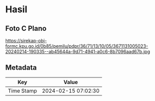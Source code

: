 # Hasil

## Foto C Plano

https://sirekap-obj-formc.kpu.go.id/0b85/pemilu/pdpr/36/71/13/10/05/3671131005023-20240214-190335--ab45644a-9d71-4941-a0c6-8b7096aad67b.jpg


## Metadata

| Key        | Value               |
| ---------- | ------------------- |
| Time Stamp | 2024-02-15 07:02:30 |



